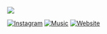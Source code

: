 ![](https://i.imgur.com/8buhQCY.png)

[![Instagram](https://img.shields.io/badge/Instagram-E4405F?style=for-the-badge&logo=instagram&logoColor=white)](https://instagram.com/unsqin)
[![Music](https://img.shields.io/badge/apple%20music-F34E68?style=for-the-badge&logo=apple%20music&logoColor=white)](https://medium.com/@radityprtama)
[![Website](https://img.shields.io/badge/website-000000?style=for-the-badge&logo=About.me&logoColor=white)](https://raditya.overvoid.xyz/)

